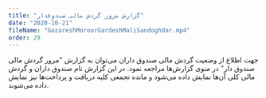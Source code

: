 ```yaml
---
title: "گزارش مرور گردش مالی صندوقدار"
date: "2020-10-21"
fileName: "GozareshMoroorGardeshMaliSandoghdar.mp4"
order: 29
---
```


جهت اطلاع از وضعیت گردش مالی صندوق داران می‌توان به گزارش "مرور گردش مالی صندوق دار" در منوی گزارش‌ها مراجعه نمود. در این گزارش نام صندوق داران و گردش مالی کلی آن‌ها نمایش داده می‌شود و مانده تجمعی کلیه دریافت و پرداخت‌ها نیز نمایش داده می‌شوند.
